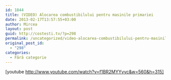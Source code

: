 ```yaml
---
id: 1844
title: (VIDEO) Alocarea combustibilului pentru masinile primariei
date: 2013-02-17T13:57:55+03:00
author: Mircea
layout: post
guid: http://costesti.tv/?p=298
permalink: /uncategorized/video-alocarea-combustibilului-pentru-masinile-primariei/
original_post_id:
  - "298"
categories:
  - Fără categorie
---
```

[youtube http://www.youtube.com/watch?v=f1BR2MYYvyc&w=560&h=315]